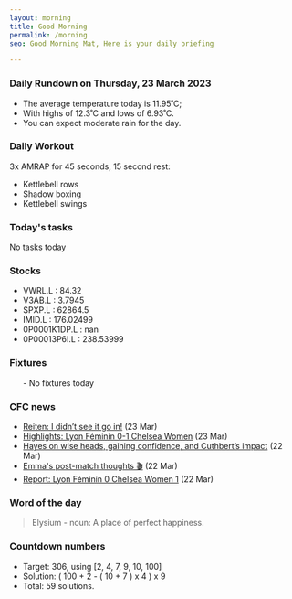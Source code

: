 ```yaml
---
layout: morning
title: Good Morning
permalink: /morning
seo: Good Morning Mat, Here is your daily briefing

---
```


<!-- weather_marker starts -->
### Daily Rundown on Thursday, 23 March 2023

- The average temperature today is 11.95˚C;
- With highs of 12.3˚C and lows of 6.93˚C.
- You can expect moderate rain for the day.

<!-- weather_marker ends -->

### Daily Workout
<!-- workout_marker starts -->
3x AMRAP for 45 seconds, 15 second rest:

- Kettlebell rows
- Shadow boxing
- Kettlebell swings

<!-- workout_marker ends -->

### Today's tasks
<!-- task_marker starts -->
No tasks today
<!-- task_marker ends -->

### Stocks

<!-- stocks_marker starts -->

- VWRL.L : 84.32
- V3AB.L : 3.7945
- SPXP.L : 62864.5
- IMID.L : 176.02499
- 0P0001K1DP.L : nan
- 0P00013P6I.L : 238.53999

<!-- stocks_marker ends -->

### Fixtures

<!-- sports_marker starts -->

<ul>
- No fixtures today</ul>

<!-- sports_marker ends -->

### CFC news

<!-- cfc_marker starts -->
- [Reiten: I didn’t see it go in!](https://chelseafc.com/en/news/article/reiten-i-didnt-see-it-go-in) (23 Mar)
- [Highlights: Lyon Féminin 0-1 Chelsea Women](https://chelseafc.com/en/video/webapp-lyon-femini-v-chelsea-women-2-min-highlights-yt-1) (23 Mar)
- [Hayes on wise heads, gaining confidence, and Cuthbert’s impact](https://chelseafc.com/en/news/article/hayes-on-wise-heads-gaining-confidence-cuthbert-impact-in-win-over-lyon) (22 Mar)
- [Emma's post-match thoughts 🎬](https://chelseafc.com/en/video/manager-post-match-16x9-webapp-1-min) (22 Mar)
- [Report: Lyon Féminin 0 Chelsea Women 1](https://chelseafc.com/en/news/article/report-lyon-feminin-0-chelsea-women-1) (22 Mar)

<!-- cfc_marker ends -->

### Word of the day
<!-- word_marker starts -->

 > Elysium - noun: A place of perfect happiness.

<!-- word_marker ends -->

### Countdown numbers
<!-- game_marker starts -->

- Target: 306, using [2, 4, 7, 9, 10, 100]
- Solution: ( 100 + 2 - ( 10 + 7 ) x 4 ) x 9
- Total: 59 solutions.

<!-- game_marker ends -->
